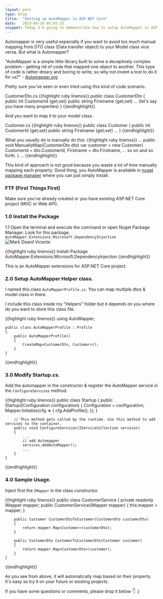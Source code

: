 ```yaml
---
layout: post
type: blog
title:  "Setting up AutoMapper in ASP.NET Core"
date:   2019-09-20 05:05:33
snippet: Today I'm going to demonstrate how to setup AutoMapper in ASP.NET Core Web API
---
```


Automapper is very useful especially if you want to avoid too much manual mapping from DTO class (Data transfer object) to your Model class vice versa. But what is Automapper?

"AutoMapper is a simple little library built to solve a deceptively complex problem - getting rid of code that mapped one object to another. This type of code is rather dreary and boring to write, so why not invent a tool to do it for us?" - <a href="https://automapper.org/">Automapper.org</a>

Pretty sure you've seen or even tried using this kind of code scenario.

CustomerDto.cs
{{highlight ruby linenos}}
    public class CustomerDto {
        public int CustomerId {get;set}
        public string Firstname {get;set}
        ... (let's say you have many properties)
    }
{{endhighlight}}

And you want to map it to your model class.

Customer.cs
{{highlight ruby linenos}}
    public class Customer {
        public int CustomerId {get;set}
        public string Firstname {get;set}
        ...
    }
{{endhighlight}}

What you usually do is manually do this:
{{highlight ruby linenos}}
    ...
    public void ManuallyMap(CustomerDto dto)
    var customer = new Customer{
        CustomerId = dto.CustomerId,
        Firstname = dto.Firstname,
        ... so on and so forth.
    }
    ...
{{endhighlight}}

This kind of approach is not good because you waste a lot of time manually mapping each property. Good thing, you AutoMapper is available in <a href="https://www.nuget.org/">nuget package manager</a> where you can just simply install.
### FTF (First Things First)

Make sure you've already created or you have existing ASP.NET Core project (MVC or Web API).

### 1.0 Install the Package
1.1 Open the terminal and execute the command or open Nuget Package Manager. Look for this package. `AutoMapper.Extensions.Microsoft.DependencyInjection`
<img src="https://user-images.githubusercontent.com/10904957/65323593-61b43980-dbdc-11e9-8eab-fb0781427a5d.PNG" alt="Mark Deanil Vicente" />

{{highlight ruby linenos}}
    Install-Package AutoMapper.Extensions.Microsoft.DependencyInjection
{{endhighlight}}

This is an AutoMapper extensions for ASP.NET Core project.
### 2.0 Setup AutoMapper Helper class. 

I named this class `AutoMapperProfile.cs`. You can map multiple dtos & model class in there.

I include this class inside my "Helpers" folder but it depends on you where do you want to store this class file.

{{highlight ruby linenos}}
    using AutoMapper;

    public class AutoMapperProfile : Profile 
    {
        public AutoMapperProfile()
        {
            CreateMap<CustomerDto, Customer>();
        }
    }
{{endhighlight}}

### 3.0 Modify Startup.cs.

Add the automapper in the constructor & register the AutoMapper service in the `ConfigureServices` method.

{{highlight ruby linenos}}
    public class Startup
    {
        public Startup(IConfiguration configuration)
        {
            Configuration = configuration;
            Mapper.Initialize(cfg =>
            {
                cfg.AddProfile<AutoMapperProfile>();
            });
        }

        // This method gets called by the runtime. Use this method to add services to the container.
        public void ConfigureServices(IServiceCollection services)
        {
            ...
            // add Automapper
            services.AddAutoMapper();
            ...
        }
    }
{{endhighlight}}

### 4.0 Sample Usage.

Inject first the `IMapper` in the class constructor.

{{highlight ruby linenos}}
    public class CustomerService 
    {
        private readonly IMapper mapper;
        public CustomerService(IMapper mapper)
        {
            this.mapper = mapper;
        }

        public Customer CustomerDtoToCustomer(CustomerDto customerDto)
        {
            return mapper.Map<Customer>(customerDto);
        }

        public CustomerDto CustomerToCustomerDto(Customer customer)
        {
            return mapper.Map<CustomerDto>(customer);
        }
    }
{{endhighlight}}

As you see from above, it will automatically map based on their property. It's easy so try it on your future or existing projects.

If you have some questions or comments, please drop it below 👇 :)
